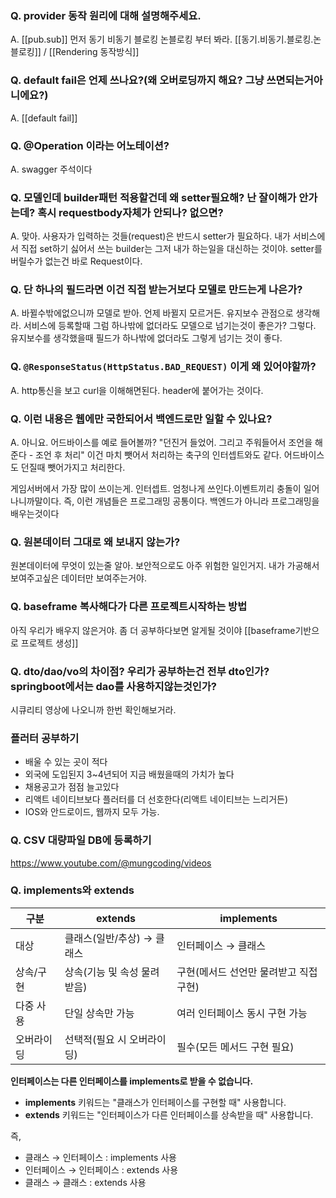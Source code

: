 

### Q. provider 동작 원리에 대해 설명해주세요. 
A. [[pub.sub]] 먼저 동기 비동기 블로킹 논블로킹 부터 봐라. [[동기.비동기.블로킹.논블로킹]]  / [[Rendering 동작방식]]


### Q. default fail은 언제 쓰나요?(왜 오버로딩까지 해요? 그냥 쓰면되는거아니에요?)
A. [[default fail]]


### Q. @Operation 이라는 어노테이션? 
A. swagger 주석이다


### Q. 모델인데 builder패턴 적용할건데 왜 setter필요해? 난 잘이해가 안가는데? 혹시 requestbody자체가 안되나? 없으면?
A. 맞아. 사용자가 입력하는 것들(request)은 반드시 setter가 필요하다. 내가 서비스에서 직접 set하기 싫어서 쓰는 builder는 그저 내가 하는일을 대신하는 것이야. setter를 버릴수가 없는건 바로 Request이다. 


### Q. 단 하나의 필드라면 이건 직접 받는거보다 모델로 만드는게 나은가? 
A. 바뀔수밖에없으니까 모델로 받아. 언제 바뀔지 모르거든. 유지보수 관점으로 생각해라. 서비스에 등록할때 그럼 하나밖에 없더라도 모델으로 넘기는것이 좋은가? 그렇다. 유지보수를 생각했을때 필드가 하나밖에 없더라도 그렇게 넘기는 것이 좋다. 


### Q. `@ResponseStatus(HttpStatus.BAD_REQUEST)` 이게 왜 있어야할까?
A. http통신을 보고 curl을 이해해면된다. header에 붙어가는 것이다.


### Q. 이런 내용은 웹에만 국한되어서 백엔드로만 일할 수 있나요?
A. 아니요.  어드바이스를 예로 들어볼까? "던진거 들었어. 그리고 주워들어서 조언을 해준다 - 조언 후 처리" 이건 마치 뺏어서 처리하는 축구의 인터셉트와도 같다. 어드바이스도 던질때 뺏어가지고 처리한다.

게임서버에서 가장 많이 쓰이는게. 인터셉트. 엄청나게 쓰인다.이벤트끼리 충돌이 일어나니까말이다. 즉, 이런 개념들은 프로그래밍 공통이다. 백엔드가 아니라 프로그래밍을 배우는것이다


### Q. 원본데이터 그대로 왜 보내지 않는가?
원본데이터에 무엇이 있는줄 알아. 보안적으로도 아주 위험한 일인거지. 내가 가공해서 보여주고싶은 데이터만 보여주는거야. 



### Q. baseframe 복사해다가 다른 프로젝트시작하는 방법
아직 우리가 배우지 않은거야. 좀 더 공부하다보면 알게될 것이야
[[baseframe기반으로 프로젝트 생성]]


### Q. dto/dao/vo의 차이점? 우리가 공부하는건 전부 dto인가? springboot에서는 dao를 사용하지않는것인가?
시큐리티 영상에 나오니까 한번 확인해보거라.



### 플러터 공부하기

- 배울 수 있는 곳이 적다
- 외국에 도입된지 3~4년되어 지금 배웠을때의 가치가 높다
- 채용공고가 점점 늘고있다
- 리액트 네이티브보다 플러터를 더 선호한다(리액트 네이티브는 느리거든)
- IOS와 안드로이드, 웹까지 모두 가능.




### Q. CSV 대량파일 DB에 등록하기
https://www.youtube.com/@mungcoding/videos




### Q. implements와 extends

| 구분    | extends          | implements             |
| ----- | ---------------- | ---------------------- |
| 대상    | 클래스(일반/추상) → 클래스 | 인터페이스 → 클래스            |
| 상속/구현 | 상속(기능 및 속성 물려받음) | 구현(메서드 선언만 물려받고 직접 구현) |
| 다중 사용 | 단일 상속만 가능        | 여러 인터페이스 동시 구현 가능      |
| 오버라이딩 | 선택적(필요 시 오버라이딩)  | 필수(모든 메서드 구현 필요)       |
**인터페이스는 다른 인터페이스를 implements로 받을 수 없습니다.**

- **implements** 키워드는 "클래스가 인터페이스를 구현할 때" 사용합니다.
- **extends** 키워드는 "인터페이스가 다른 인터페이스를 상속받을 때" 사용합니다.

즉,

- 클래스 → 인터페이스 : implements 사용
- 인터페이스 → 인터페이스 : extends 사용
- 클래스 → 클래스 : extends 사용